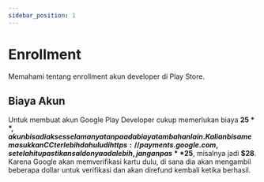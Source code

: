 ```yaml
---
sidebar_position: 1
---
```


# Enrollment

Memahami tentang enrollment akun developer di Play Store.

## Biaya Akun

Untuk membuat akun Google Play Developer cukup memerlukan biaya **$25**, akun bisa diakses selamanya tanpa ada biaya tambahan lain. Kalian bisa memasukkan CC terlebih dahulu di https://payments.google.com, setelah itu pastikan saldonya ada lebih, jangan pas **$25**, misalnya jadi **$28**. Karena Google akan memverifikasi kartu dulu, di sana dia akan mengambil beberapa dollar untuk verifikasi dan akan direfund kembali ketika berhasil.